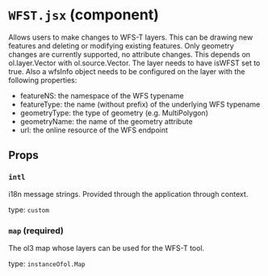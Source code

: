 `WFST.jsx` (component)
======================

Allows users to make changes to WFS-T layers. This can be drawing new
features and deleting or modifying existing features. Only geometry
changes are currently supported, no attribute changes.
This depends on ol.layer.Vector with ol.source.Vector. The layer
needs to have isWFST set to true. Also a wfsInfo object needs to be
configured on the layer with the following properties:
- featureNS: the namespace of the WFS typename
- featureType: the name (without prefix) of the underlying WFS typename
- geometryType: the type of geometry (e.g. MultiPolygon)
- geometryName: the name of the geometry attribute
- url: the online resource of the WFS endpoint

Props
-----

### `intl`

i18n message strings. Provided through the application through context.

type: `custom`


### `map` (required)

The ol3 map whose layers can be used for the WFS-T tool.

type: `instanceOfol.Map`

